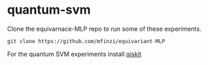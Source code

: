 # quantum-svm

Clone the equivarnace-MLP repo to run some of these experiments.

```{bash}
git clone https://github.com/mfinzi/equivariant-MLP
```

For the quantum SVM experiments install [qiskit](!https://qiskit.org/)

